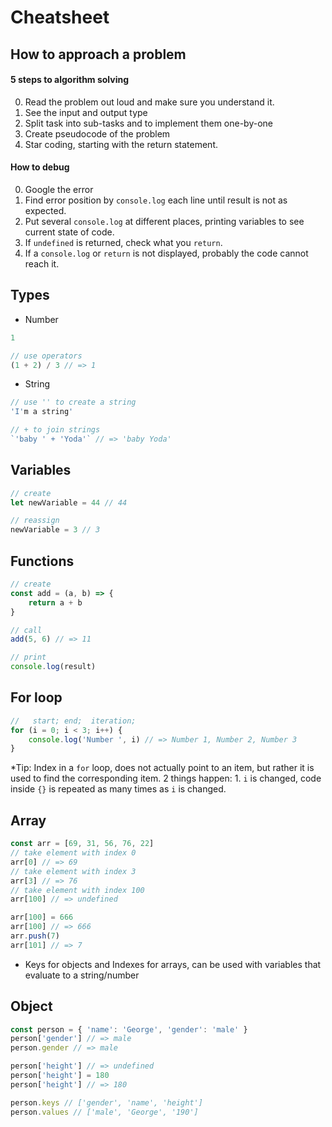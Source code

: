# Cheatsheet

## How to approach a problem
#### 5 steps to algorithm solving
0. Read the problem out loud and make sure you understand it.
1. See the input and output type
2. Split task into sub-tasks and to implement them one-by-one
3. Create pseudocode of the problem
4. Star coding, starting with the return statement.

#### How to debug
0. Google the error
1. Find error position by `console.log` each line until result is not as expected.
2. Put several `console.log` at different places, printing variables to see current state of code.
3. If `undefined` is returned, check what you `return`.
4. If a `console.log` or `return` is not displayed, probably the code cannot reach it.

## Types
- Number
```js
1

// use operators
(1 + 2) / 3 // => 1
```

- String
```js
// use '' to create a string
'I'm a string'

// + to join strings
`'baby ' + 'Yoda'` // => 'baby Yoda'
```

## Variables
```js
// create
let newVariable = 44 // 44

// reassign
newVariable = 3 // 3
```

## Functions
```js
// create
const add = (a, b) => {
    return a + b
}

// call
add(5, 6) // => 11

// print
console.log(result)

```

## For loop
```js
//   start; end;  iteration;
for (i = 0; i < 3; i++) {
    console.log('Number ', i) // => Number 1, Number 2, Number 3
}
```

*Tip: Index in a `for` loop, does not actually point to an item, but rather it is used to
  find the corresponding item. 2 things happen: 1. `i` is changed, code inside `{}`
  is repeated as many times as `i` is changed.

## Array
```js
const arr = [69, 31, 56, 76, 22]
// take element with index 0
arr[0] // => 69
// take element with index 3
arr[3] // => 76
// take element with index 100
arr[100] // => undefined

arr[100] = 666
arr[100] // => 666
arr.push(7)
arr[101] // => 7
```
* Keys for objects and Indexes for arrays, can be used with variables that
  evaluate to a string/number
  
## Object
```js
const person = { 'name': 'George', 'gender': 'male' }
person['gender'] // => male
person.gender // => male

person['height'] // => undefined
person['height'] = 180
person['height'] // => 180

person.keys // ['gender', 'name', 'height']
person.values // ['male', 'George', '190']
```
